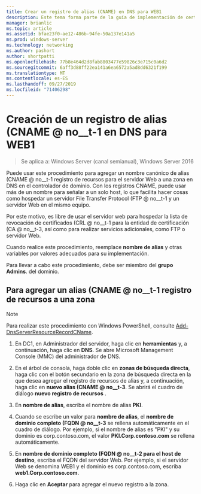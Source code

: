 ```yaml
---
title: Crear un registro de alias (CNAME) en DNS para WEB1
description: Este tema forma parte de la guía de implementación de certificados de servidor para las implementaciones cableadas e inalámbricas de 802.1 X
manager: brianlic
ms.topic: article
ms.assetid: bfae23f0-ae12-486b-94fe-50a137e141a5
ms.prod: windows-server
ms.technology: networking
ms.author: pashort
author: shortpatti
ms.openlocfilehash: 77b8e464d2d8fab8803477e59826c3e715c0a6d2
ms.sourcegitcommit: 6aff3d88ff22ea141a6ea6572a5ad8dd6321f199
ms.translationtype: MT
ms.contentlocale: es-ES
ms.lasthandoff: 09/27/2019
ms.locfileid: "71406298"
---
```

# <a name="create-an-alias-cname-record-in-dns-for-web1"></a>Creación de un registro de alias \(CNAME @ no__t-1 en DNS para WEB1

>Se aplica a: Windows Server (canal semianual), Windows Server 2016

Puede usar este procedimiento para agregar un nombre canónico de alias \(CNAME @ no__t-1 registro de recursos para el servidor Web a una zona en DNS en el controlador de dominio. Con los registros CNAME, puede usar más de un nombre para señalar a un solo host, lo que facilita hacer cosas como hospedar un servidor File Transfer Protocol \(FTP @ no__t-1 y un servidor Web en el mismo equipo.   
  
Por este motivo, es libre de usar el servidor web para hospedar la lista de revocación de certificados \(CRL @ no__t-1 para la entidad de certificación \(CA @ no__t-3, así como para realizar servicios adicionales, como FTP o servidor Web.  
  
Cuando realice este procedimiento, reemplace **nombre de alias** y otras variables por valores adecuados para su implementación.  
  
Para llevar a cabo este procedimiento, debe ser miembro del **grupo Admins**. del dominio.  
  
## <a name="to-add-an-alias-cname-resource-record-to-a-zone"></a>Para agregar un alias \(CNAME @ no__t-1 registro de recursos a una zona  
  
>[!NOTE]  
>Para realizar este procedimiento con Windows PowerShell, consulte [Add-DnsServerResourceRecordCName](https://technet.microsoft.com/library/jj649894(v=wps.630).aspx).  
  
1.  En DC1, en Administrador del servidor, haga clic en **herramientas** y, a continuación, haga clic en **DNS**. Se abre Microsoft Management Console (MMC) del administrador de DNS.  
  
2.  En el árbol de consola, haga doble clic en **zonas de búsqueda directa**, haga clic con el botón secundario en la zona de búsqueda directa en la que desea agregar el registro de recursos de alias y, a continuación, haga clic en **nuevo alias \(CNAME @ no__t-3**. Se abrirá el cuadro de diálogo **nuevo registro de recursos** .  
  
3.  En **nombre de alias**, escriba el nombre de alias **PKI**.  
  
4.  Cuando se escribe un valor para **nombre de alias**, el **nombre de dominio completo \(FQDN @ no__t-3** se rellena automáticamente en el cuadro de diálogo. Por ejemplo, si el nombre de alias es "PKI" y su dominio es corp.contoso.com, el valor **PKI.Corp.contoso.com** se rellena automáticamente.  
  
5.  En **nombre de dominio completo \(FQDN @ no__t-2 para el host de destino**, escriba el FQDN del servidor Web. Por ejemplo, si el servidor Web se denomina WEB1 y el dominio es corp.contoso.com, escriba **web1.Corp.contoso.com**.  
  
6.  Haga clic en **Aceptar** para agregar el nuevo registro a la zona.  
  

